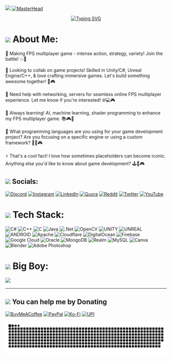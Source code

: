 [![](https://visitcount.itsvg.in/api?id=iydebu&icon=0&color=0)](https://visitcount.itsvg.in)
[![MasterHead](https://i.ibb.co/XZ4nQ3T/Green-Simple-Personal-Linked-In-Banner.gif)](https://iydebu.me)

<div align="center">
    <a href="https://git.io/typing-svg">
        <img src="https://readme-typing-svg.demolab.com?font=Fira+Code&size=30&pause=1000&color=0ADA8B&center=true&random=true&width=490&lines=Hi+%F0%9F%91%8B%2C+I'm+Devashish+Tiwari" alt="Typing SVG">
    </a>
</div>


# <img src ="https://i.ibb.co/gVGxbRG/bar-chart.gif" width="30" /> About Me:
🔭 Making FPS multiplayer game - intense action, strategy, variety! Join the battle! 💥🎯
<br><br>👯 Looking to collab on game projects! Skilled in Unity/C#, Unreal Engine/C++, & love crafting immersive games. Let's build something awesome together! 🚀🎮
<br><br>🤝 Need help with networking, servers for seamless online FPS multiplayer experience. Let me know if you're interested! 🌐💻🎮
<br><br>🌱 Always learning! AI, machine learning, shader programming to enhance my FPS multiplayer game. 📚🎮🧠
<br><br>💬 What programming languages are you using for your game development project? Are you focusing on a specific engine or using a custom framework? 🚀🔧🎮
<br><br>⚡ That's a cool fact!  I love how sometimes placeholders can become iconic.  Anything else you'd like to know about game development? 🕹️👾🎮


## <img src ="https://i.ibb.co/2gCGjJD/vlogger.gif" width="30" /> Socials:
[![Discord](https://img.shields.io/badge/Discord-%237289DA.svg?logo=discord&logoColor=white)](https://discord.gg/https://discord.gg/UT99PJeW8z) [![Instagram](https://img.shields.io/badge/Instagram-%23E4405F.svg?logo=Instagram&logoColor=white)](https://instagram.com/iydebu) [![LinkedIn](https://img.shields.io/badge/LinkedIn-%230077B5.svg?logo=linkedin&logoColor=white)](https://linkedin.com/in/iydebu) [![Quora](https://img.shields.io/badge/Quora-%23B92B27.svg?logo=Quora&logoColor=white)](https://quora.com/profile/Iydebu) [![Reddit](https://img.shields.io/badge/Reddit-%23FF4500.svg?logo=Reddit&logoColor=white)](https://reddit.com/user/iydebu) [![Twitter](https://img.shields.io/badge/Twitter-%231DA1F2.svg?logo=Twitter&logoColor=white)](https://twitter.com/iydebu) [![YouTube](https://img.shields.io/badge/YouTube-%23FF0000.svg?logo=YouTube&logoColor=white)](https://youtube.com/@iydebu) 

# <img src ="https://i.ibb.co/8z3wwS8/coding.gif" width="30" /> Tech Stack:
![C#](https://img.shields.io/badge/c%23-%23239120.svg?style=for-the-badge&logo=c-sharp&logoColor=white) ![C++](https://img.shields.io/badge/c++-%2300599C.svg?style=for-the-badge&logo=c%2B%2B&logoColor=white) ![C](https://img.shields.io/badge/c-%2300599C.svg?style=for-the-badge&logo=c&logoColor=white) ![Java](https://img.shields.io/badge/java-%23ED8B00.svg?style=for-the-badge&logo=java&logoColor=white) ![.Net](https://img.shields.io/badge/.NET-5C2D91?style=for-the-badge&logo=.net&logoColor=white) ![OpenCV](https://img.shields.io/badge/opencv-%23white.svg?style=for-the-badge&logo=opencv&logoColor=white) ![UNITY](https://img.shields.io/badge/Unity-%2320232a.svg?style=for-the-badge&logo=unity&logoColor=white) ![UNREAL](https://img.shields.io/badge/unreal-%2320232a.svg?style=for-the-badge&logo=unreal-engine&logoColor=white) ![ANDROID](https://img.shields.io/badge/android-%2320232a.svg?style=for-the-badge&logo=android&logoColor=%a4c639) ![Apache](https://img.shields.io/badge/apache-%23D42029.svg?style=for-the-badge&logo=apache&logoColor=white) ![Cloudflare](https://img.shields.io/badge/Cloudflare-F38020?style=for-the-badge&logo=Cloudflare&logoColor=white) ![DigitalOcean](https://img.shields.io/badge/DigitalOcean-%230167ff.svg?style=for-the-badge&logo=digitalOcean&logoColor=white) ![Firebase](https://img.shields.io/badge/firebase-%23039BE5.svg?style=for-the-badge&logo=firebase) ![Google Cloud](https://img.shields.io/badge/Google%20Cloud-%234285F4.svg?style=for-the-badge&logo=google-cloud&logoColor=white) ![Oracle](https://img.shields.io/badge/Oracle-F80000?style=for-the-badge&logo=oracle&logoColor=white) ![MongoDB](https://img.shields.io/badge/MongoDB-%234ea94b.svg?style=for-the-badge&logo=mongodb&logoColor=white) ![Realm](https://img.shields.io/badge/Realm-39477F?style=for-the-badge&logo=realm&logoColor=white) ![MySQL](https://img.shields.io/badge/mysql-%2300f.svg?style=for-the-badge&logo=mysql&logoColor=white) ![Canva](https://img.shields.io/badge/Canva-%2300C4CC.svg?style=for-the-badge&logo=Canva&logoColor=white) ![Blender](https://img.shields.io/badge/blender-%23F5792A.svg?style=for-the-badge&logo=blender&logoColor=white) ![Adobe Photoshop](https://img.shields.io/badge/adobephotoshop-%2331A8FF.svg?style=for-the-badge&logo=adobephotoshop&logoColor=white)

# <img src ="https://i.ibb.co/7kwd7z3/startup.gif" width="30" /> Big Boy:
<a title="System requirements and Rate my PC tool - all at PCGameBenchmark" href="https://www.pcgamebenchmark.com/ratemypc?cpu=intel-core-i9-14900kf&memory=32gb&gpu=nvidia-geforce-rtx-4070&platform=windows"><img src="https://www.pcgamebenchmark.com/signature/intel-core-i9-14900kf/32gb/nvidia-geforce-rtx-4070/forum.png"></a>


---


  ## <img src ="https://i.ibb.co/QNPLvV5/donation.gif" width="30" /> You can help me by Donating
  [![BuyMeACoffee](https://img.shields.io/badge/Buy%20Me%20a%20Coffee-ffdd00?style=for-the-badge&logo=buy-me-a-coffee&logoColor=black)](https://buymeacoffee.com/iydebu) [![PayPal](https://img.shields.io/badge/PayPal-00457C?style=for-the-badge&logo=paypal&logoColor=white)](https://paypal.me/iydebu) [![Ko-Fi](https://img.shields.io/badge/Ko--fi-F16061?style=for-the-badge&logo=ko-fi&logoColor=white)](https://ko-fi.com/iydebu) [![UPI](https://img.shields.io/badge/UPI-20B2AA?style=for-the-badge&logoColor=blue)](https://payments.cashfree.com/forms/coffee)


</a>

![snake gif](https://github.com/iydebu/iydebu/blob/output/github-contribution-grid-snake-dark.svg)

